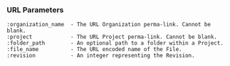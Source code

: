 ### URL Parameters
    :organization_name  - The URL Organization perma-link. Cannot be blank.
    :project            - The URL Project perma-link. Cannot be blank.
    :folder_path        - An optional path to a folder within a Project.
    :file_name          - The URL encoded name of the File.
    :revision           - An integer representing the Revision.
